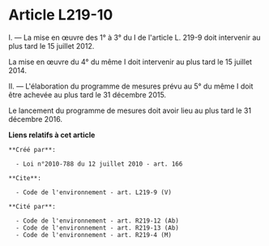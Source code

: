 # Article L219-10

I. ― La mise en œuvre des 1° à 3° du I de l'article L. 219-9 doit intervenir au plus tard le 15 juillet 2012. 

La mise en œuvre du 4° du même I doit intervenir au plus tard le 15 juillet 2014. 

II. ― L'élaboration du programme de mesures prévu au 5° du même I doit être achevée au plus tard le 31 décembre 2015. 

Le lancement du programme de mesures doit avoir lieu au plus tard le 31 décembre 2016.

**Liens relatifs à cet article**

	**Créé par**:

	  - Loi n°2010-788 du 12 juillet 2010 - art. 166

	**Cite**:

	  - Code de l'environnement - art. L219-9 (V)

	**Cité par**:

	  - Code de l'environnement - art. R219-12 (Ab)
	  - Code de l'environnement - art. R219-13 (Ab)
	  - Code de l'environnement - art. R219-4 (M)
